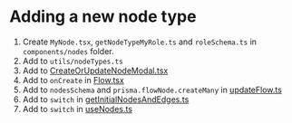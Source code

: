 # Adding a new node type

1. Create `MyNode.tsx`, `getNodeTypeMyRole.ts` and `roleSchema.ts` in `components/nodes` folder.
2. Add to `utils/nodeTypes.ts`
3. Add to [CreateOrUpdateNodeModal.tsx](../components/CreateOrUpdateNodeModal.tsx)
4. Add to `onCreate` in [Flow.tsx](../components/Flow.tsx)
5. Add to `nodesSchema` and `prisma.flowNode.createMany` in [updateFlow.ts](../actions/updateFlow.ts)
6. Add to `switch` in [getInitialNodesAndEdges.ts](../utils/getInitialNodesAndEdges.ts)
7. Add to `switch` in [useNodes.ts](../utils/useNodes.ts)
